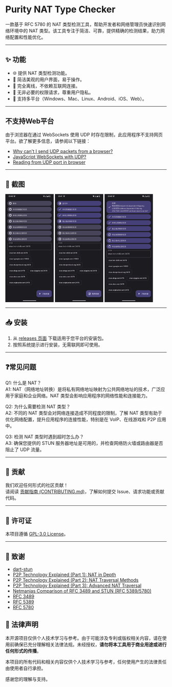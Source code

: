 # Purity NAT Type Checker

一款基于 RFC 5780 的 NAT 类型检测工具，帮助开发者和网络管理员快速识别网络环境中的 NAT 类型。该工具专注于简洁、可靠，提供精确的检测结果，助力网络配置和性能优化。

---

## ✨ 功能

- 🌐 提供 NAT 类型检测功能。
- 🎨 简洁美观的用户界面，易于操作。
- 🛑 完全离线，不依赖互联网连接。
- 🚫 无非必要的权限请求，尊重用户隐私。
- 📱 支持多平台（Windows、Mac、Linux、Android、iOS、Web）。

---

## 不支持Web平台

由于浏览器在通过 WebSockets 使用 UDP 时存在限制，此应用程序不支持网页平台。欲了解更多信息，请参阅以下链接：

- [Why can't I send UDP packets from a browser?](https://gafferongames.com/post/why_cant_i_send_udp_packets_from_a_browser/)
- [JavaScript WebSockets with UDP?](https://stackoverflow.com/questions/4657033/javascript-websockets-with-udp)
- [Reading from UDP port in browser](https://www.codeease.net/programming/questions/reading-from-udp-port-in-browser)

---

## 📸 截图

<p float="center">
   <img src="./screenshot/Screenshot_20250113-234042.webp" width="30%"/>
   <img src="./screenshot/Screenshot_20250113-234104.webp" width="30%"/>
   <img src="./screenshot/Screenshot_20250113-234053.webp" width="30%"/>
</p>

---

## 📥 安装

1. 从 [releases 页面](https://github.com/halifox/PurityNatTypeChecker/releases) 下载适用于您平台的安装包。
2. 按照系统提示进行安装，无需联网即可使用。

---

## ❓常见问题

Q1: 什么是 NAT？  
A1: NAT（网络地址转换）是将私有网络地址映射为公共网络地址的技术，广泛应用于家庭和企业网络。NAT 类型会影响应用程序的网络性能和连接能力。

Q2: 为什么需要检测 NAT 类型？  
A2: 不同的 NAT 类型会对网络连接造成不同程度的限制，了解 NAT 类型有助于优化网络配置，提升应用程序的连接性能，特别是在 VoIP、在线游戏和 P2P 应用中。

Q3: 检测 NAT 类型时遇到超时怎么办？  
A3: 确保您提供的 STUN 服务器地址是可用的，并检查网络防火墙或路由器是否阻止了 UDP 流量。

---

## 🤝 贡献

我们欢迎任何形式的社区贡献！  
请阅读 [贡献指南 (CONTRIBUTING.md)](CONTRIBUTING.md)，了解如何提交 Issue、请求功能或贡献代码。

---

## 📜 许可证

本项目遵循 [GPL-3.0 License](LICENSE)。

---

## 🙏 致谢

- [dart-stun](https://github.com/halifox/dart_stun)
- [P2P Technology Explained (Part 1): NAT in Depth](http://www.52im.net/thread-50-1-1.html)
- [P2P Technology Explained (Part 2): NAT Traversal Methods](http://www.52im.net/thread-542-1-1.html)
- [P2P Technology Explained (Part 3): Advanced NAT Traversal](http://www.52im.net/thread-2872-1-1.html)
- [Netmanias Comparison of RFC 3489 and STUN (RFC 5389/5780)](https://netmanias.com/en/post/techdocs/6065/nat-network-protocol/stun-rfc-3489-vs-stun-rfc-5389-5780)
- [RFC 3489](https://datatracker.ietf.org/doc/html/rfc3489)
- [RFC 5389](https://datatracker.ietf.org/doc/html/rfc5389)
- [RFC 5780](https://datatracker.ietf.org/doc/html/rfc5780)


## 📢 法律声明

本开源项目仅供个人技术学习与参考。由于可能涉及专利或版权相关内容，请在使用前确保已充分理解相关法律法规。未经授权，**请勿将本工具用于商业用途或进行任何形式的传播**。

本项目的所有代码和相关内容仅供个人技术学习与参考，任何使用产生的法律责任由使用者自行承担。

感谢您的理解与支持。